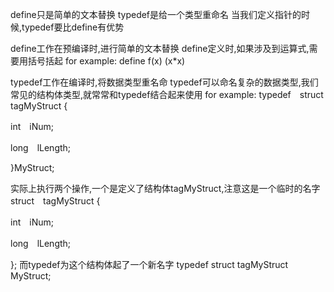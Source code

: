 define只是简单的文本替换
typedef是给一个类型重命名
当我们定义指针的时候,typedef要比define有优势

define工作在预编译时,进行简单的文本替换
define定义时,如果涉及到运算式,需要用括号括起
for example:
define f(x) (x*x)

typedef工作在编译时,将数据类型重名命
typedef可以命名复杂的数据类型,我们常见的结构体类型,就常常和typedef结合起来使用
for example:
typedef　struct　tagMyStruct
{
 
 
int　iNum;
 
long　lLength;
 
 
}MyStruct;

实际上执行两个操作,一个是定义了结构体tagMyStruct,注意这是一个临时的名字
struct　tagMyStruct
{
 
 
int　iNum;
 
 
long　lLength;
 
};
而typedef为这个结构体起了一个新名字
typedef struct tagMyStruct MyStruct;